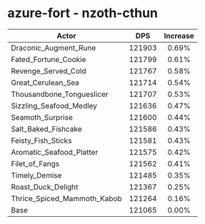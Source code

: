 # azure-fort - nzoth-cthun
| Actor | DPS | Increase |
|---|:---:|:---:|
|Draconic_Augment_Rune|121903|0.69%|
|Fated_Fortune_Cookie|121799|0.61%|
|Revenge_Served_Cold|121767|0.58%|
|Great_Cerulean_Sea|121714|0.54%|
|Thousandbone_Tongueslicer|121707|0.53%|
|Sizzling_Seafood_Medley|121636|0.47%|
|Seamoth_Surprise|121600|0.44%|
|Salt_Baked_Fishcake|121586|0.43%|
|Feisty_Fish_Sticks|121581|0.43%|
|Aromatic_Seafood_Platter|121575|0.42%|
|Filet_of_Fangs|121562|0.41%|
|Timely_Demise|121485|0.35%|
|Roast_Duck_Delight|121367|0.25%|
|Thrice_Spiced_Mammoth_Kabob|121264|0.16%|
|Base|121065|0.00%|
